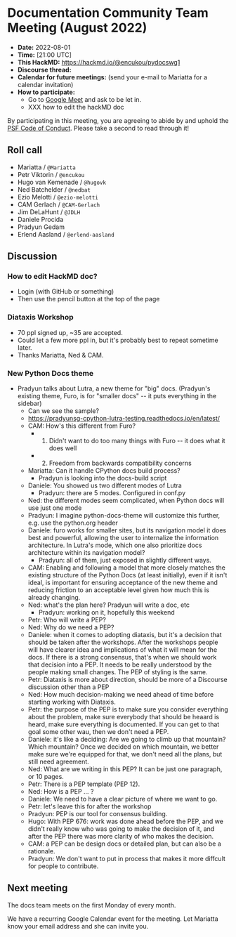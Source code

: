 # Documentation Community Team Meeting (August 2022)

- **Date:** 2022-08-01
- **Time:** [21:00 UTC]<!--(https://arewemeetingyet.com/UTC/2022-08-01/21:00/Docs%20Meeting)-->
- **This HackMD:** https://hackmd.io/@encukou/pydocswg1
- **Discourse thread:**
- **Calendar for future meetings:** (send your e-mail to Mariatta for a calendar invitation)
- **How to participate:**
  -  Go to [Google Meet](https://meet.google.com/dii-qrzf-wkw) and ask to be let in.
  -  XXX how to edit the hackMD doc

By participating in this meeting, you are agreeing to abide by and uphold the [PSF Code of Conduct](https://www.python.org/psf/codeofconduct/).
Please take a second to read through it!

## Roll call

- Mariatta / `@Mariatta`
- Petr Viktorin / `@encukou`
- Hugo van Kemenade / `@hugovk`
- Ned Batchelder / `@nedbat`
- Ezio Melotti / `@ezio-melotti`
- CAM Gerlach / `@CAM-Gerlach`
- Jim DeLaHunt / `@JDLH`
- Daniele Procida
- Pradyun Gedam
- Erlend Aasland / `@erlend-aasland`

## Discussion

### How to edit HackMD doc?

- Login (with GitHub or something)
- Then use the pencil button at the top of the page

### Diataxis Workshop

- 70 ppl signed up, ~35 are accepted.
- Could let a few more ppl in, but it's probably best to repeat sometime later.
- Thanks Mariatta, Ned & CAM.

### New Python Docs theme

- Pradyun talks about Lutra, a new theme for "big" docs. (Pradyun's existing theme, Furo, is for "smaller docs" -- it puts everything in the sidebar)
    -  Can we see the sample?
    -  https://pradyunsg-cpython-lutra-testing.readthedocs.io/en/latest/
    -  CAM: How's this different from Furo?
        -  1. Didn't want to do too many things with Furo -- it does what it does well
        -  2. Freedom from backwards compatibility concerns
    -  Mariatta: Can it handle CPython docs build process?
        -  Pradyun is looking into the docs-build script
    -  Daniele: You showed us two different modes of Lutra
        -  Pradyun: there are 5 modes. Configured in conf.py
    -  Ned: the different modes seem complicated, when Python docs will use just one mode
    -  Pradyun: I imagine python-docs-theme will customize this further, e.g. use the python.org header
    -  Daniele: furo works for smaller sites, but its navigation model it does best and powerful, allowing the user to internalize the information architecture. In Lutra's mode, which one also prioritize docs architecture within its navigation model?
        -  Pradyun: all of them, just exposed in slightly different ways.
    -  CAM: Enabling and following a model that more closely matches the existing structure of the Python Docs (at least initially), even if it isn't ideal, is important for ensuring acceptance of the new theme and reducing friction to an acceptable level given how much this is already changing.
    -  Ned: what's the plan here? Pradyun will write a doc, etc
        -  Pradyun: working on it, hopefully this weekend
    -  Petr: Who will write a PEP?
    -  Ned: Why do we need a PEP?
    -  Daniele: when it comes to adopting diataxis, but it's a decision that should be taken after the workshops. After the workshops people will have clearer idea and implications of what it will mean for the docs. If there is a strong consensus, that's when we should work that decision into a PEP. It needs to be really understood by the people making small changes. The PEP of styling is the same.
    -  Petr: Diataxis is more about direction, should be more of a Discourse discussion other than a PEP
    -  Ned: How much decision-making we need ahead of time before starting working with Diataxis.  
    -  Petr: the purpose of the PEP is to make sure you consider everything about the problem, make sure everybody that should be heaard is heard, make sure everything is documented. If you can get to that goal some other wau, then we don't need a PEP.
    -  Daniele: it's like a deciding: Are we going to climb up that mountain? Which mountain? Once we decided on which mountain, we better make sure we're equipped for that, we don't need all the plans, but still need agreement.
    -  Ned: What are we writing in this PEP? It can be just one paragraph, or 10 pages.
    -  Petr: There is a PEP template (PEP 12). 
    -  Ned: How is a PEP ... ?
    -  Daniele: We need to have a clear picture of where we want to go.
    -  Petr: let's leave this for after the workshop
    -  Pradyun: PEP is our tool for consensus building.
    -  Hugo: With PEP 676: work was done ahead before the PEP, and we didn't really know who was going to make the decision of it, and after the PEP there was more clarity of who makes the decision. 
    -  CAM: a PEP can be design docs or detailed plan, but can also be a rationale. 
    -  Pradyun: We don't want to put in process that makes it more diffcult for people to contribute.

## Next meeting

The docs team meets on the first Monday of every month.

We have a recurring Google Calendar event for the meeting.
Let Mariatta know your email address and she can invite you.
